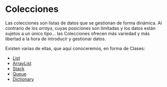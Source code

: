 # Colecciones

Las colecciones son listas de datos que se gestionan de forma dinámica. Al contrario de los *arrays*, cuyas posiciones son limitadas y los datos están sujetos a un único tipo... las Colecciones ofrecen más variedad y más libertad a la hora de introducir y gestionar datos.

Existen varias de ellas, que aquí conoceremos, en forma de Clases:

* [List](list.md)
* [ArrayList](arraylist.md)
* [Stack](stack.md)
* [Queue](queue.md)
* [Dictionary](dictionary.md)
